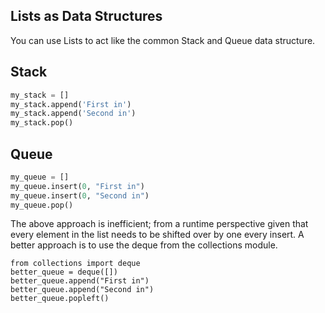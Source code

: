 ## Lists as Data Structures

You can use Lists to act like the common Stack and Queue data structure.

## Stack

```python
my_stack = []
my_stack.append('First in')
my_stack.append('Second in')
my_stack.pop()
```

## Queue

```python
my_queue = []
my_queue.insert(0, "First in")
my_queue.insert(0, "Second in")
my_queue.pop()
```

The above approach is inefficient;  from a runtime perspective given that every element in the list needs to be shifted over by one every insert. A better approach is to use the deque from the collections module.

```
from collections import deque
better_queue = deque([])
better_queue.append("First in")
better_queue.append("Second in")
better_queue.popleft()
```